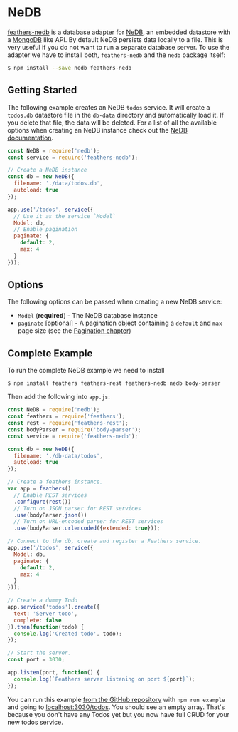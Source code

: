 # NeDB

[feathers-nedb](https://github.com/feathersjs/feathers-nedb) is a database adapter for [NeDB](https://github.com/louischatriot/nedb), an embedded datastore with a [MongoDB](https://www.mongodb.org/) like API. By default NeDB persists data locally to a file. This is very useful if you do not want to run a separate database server. To use the adapter we have to install both, `feathers-nedb` and the `nedb` package itself:

```bash
$ npm install --save nedb feathers-nedb
```

## Getting Started

The following example creates an NeDB `todos` service. It will create a `todos.db` datastore file in the `db-data` directory and automatically load it. If you delete that file, the data will be deleted. For a list of all the available options when creating an NeDB instance check out the [NeDB documentation](https://github.com/louischatriot/nedb#creatingloading-a-database).

```js
const NeDB = require('nedb');
const service = require('feathers-nedb');

// Create a NeDB instance
const db = new NeDB({
  filename: './data/todos.db',
  autoload: true
});

app.use('/todos', service({
  // Use it as the service `Model`
  Model: db,
  // Enable pagination
  paginate: {
    default: 2,
    max: 4
  }
}));
```

## Options

The following options can be passed when creating a new NeDB service:

- `Model` (**required**) - The NeDB database instance
- `paginate` [optional] - A pagination object containing a `default` and `max` page size (see the [Pagination chapter](databases/pagination.md))

## Complete Example

To run the complete NeDB example we need to install

```
$ npm install feathers feathers-rest feathers-nedb nedb body-parser
```

Then add the following into `app.js`:

```js
const NeDB = require('nedb');
const feathers = require('feathers');
const rest = require('feathers-rest');
const bodyParser = require('body-parser');
const service = require('feathers-nedb');

const db = new NeDB({
  filename: './db-data/todos',
  autoload: true
});

// Create a feathers instance.
var app = feathers()
  // Enable REST services
  .configure(rest())
  // Turn on JSON parser for REST services
  .use(bodyParser.json())
  // Turn on URL-encoded parser for REST services
  .use(bodyParser.urlencoded({extended: true}));

// Connect to the db, create and register a Feathers service.
app.use('/todos', service({
  Model: db,
  paginate: {
    default: 2,
    max: 4
  }
}));

// Create a dummy Todo
app.service('todos').create({
  text: 'Server todo',
  complete: false
}).then(function(todo) {
  console.log('Created todo', todo);
});

// Start the server.
const port = 3030;

app.listen(port, function() {
  console.log(`Feathers server listening on port ${port}`);
});
```

You can run this example [from the GitHub repository](https://github.com/feathersjs/feathers-nedb/blob/master/examples/app.js) with `npm run example` and going to [localhost:3030/todos](http://localhost:3030/todos). You should see an empty array. That's because you don't have any Todos yet but you now have full CRUD for your new todos service.
